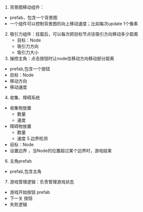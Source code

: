 1. 背景图移动组件：
  - prefab，包含一个背景图
  - 一个组件可以控制背景图的向上移动速度；比如每次update 1个像素
2. 吸引力组件：挂载后，可以每次把目标节点往吸引方向移动多少距离
   - 目标：Node
   - 吸引力方向
   - 吸引力大小
3. 操控主角：点击按钮时让node往移动方向移动部分距离
  - prefab,包含一个按钮
  - 目标：Node
  - 移动方向 
  - 移动速度

4. 收集、障碍系统
  - 收集物放置
    - 数量
    - 速度
  - 障碍物放置
    - 数量
    - 速度
5.边界检测
  - 目标：Node
  - 设置边界 ，当Node的位置超过某个边界时，游戏结束

6. 主角prefab
  - prefab,包含主角

7. 游戏管理逻辑：负责管理游戏状态
  - 游戏开始按钮 prefab
  - 下一关 按钮
  - 失败逻辑